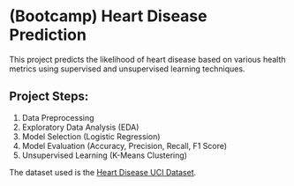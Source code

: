 # (Bootcamp) Heart Disease Prediction

This project predicts the likelihood of heart disease based on various health metrics using supervised and unsupervised learning techniques.

## Project Steps:
1. Data Preprocessing
2. Exploratory Data Analysis (EDA)
3. Model Selection (Logistic Regression)
4. Model Evaluation (Accuracy, Precision, Recall, F1 Score)
5. Unsupervised Learning (K-Means Clustering)

The dataset used is the [Heart Disease UCI Dataset]([https://www.kaggle.com/ronitf/heart-disease-uci](https://www.kaggle.com/datasets/redwankarimsony/heart-disease-data)).



